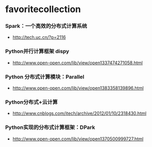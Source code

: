 favoritecollection
==================    

### Spark：一个高效的分布式计算系统      
* http://tech.uc.cn/?p=2116

### Python并行计算框架 dispy    
* http://www.open-open.com/lib/view/open1337474271058.html

### Python 分布式计算模块：Parallel    
* http://www.open-open.com/lib/view/open1383358139896.html

### Python分布式+云计算     
* http://www.cnblogs.com/itech/archive/2012/01/10/2318430.html

### Python实现的分布式计算框架：DPark     
* http://www.open-open.com/lib/view/open1370500999727.html



